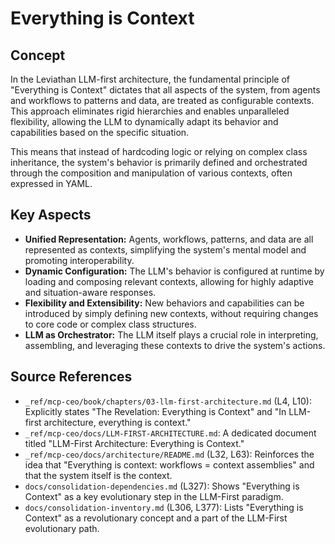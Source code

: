 # Everything is Context

## Concept

In the Leviathan LLM-first architecture, the fundamental principle of "Everything is Context" dictates that all aspects of the system, from agents and workflows to patterns and data, are treated as configurable contexts. This approach eliminates rigid hierarchies and enables unparalleled flexibility, allowing the LLM to dynamically adapt its behavior and capabilities based on the specific situation.

This means that instead of hardcoding logic or relying on complex class inheritance, the system's behavior is primarily defined and orchestrated through the composition and manipulation of various contexts, often expressed in YAML.

## Key Aspects

*   **Unified Representation:** Agents, workflows, patterns, and data are all represented as contexts, simplifying the system's mental model and promoting interoperability.
*   **Dynamic Configuration:** The LLM's behavior is configured at runtime by loading and composing relevant contexts, allowing for highly adaptive and situation-aware responses.
*   **Flexibility and Extensibility:** New behaviors and capabilities can be introduced by simply defining new contexts, without requiring changes to core code or complex class structures.
*   **LLM as Orchestrator:** The LLM itself plays a crucial role in interpreting, assembling, and leveraging these contexts to drive the system's actions.

## Source References

*   `_ref/mcp-ceo/book/chapters/03-llm-first-architecture.md` (L4, L10): Explicitly states "The Revelation: Everything is Context" and "In LLM-first architecture, everything is context."
*   `_ref/mcp-ceo/docs/LLM-FIRST-ARCHITECTURE.md`: A dedicated document titled "LLM-First Architecture: Everything is Context."
*   `_ref/mcp-ceo/docs/architecture/README.md` (L32, L63): Reinforces the idea that "Everything is context: workflows = context assemblies" and that the system itself is the context.
*   `docs/consolidation-dependencies.md` (L327): Shows "Everything is Context" as a key evolutionary step in the LLM-First paradigm.
*   `docs/consolidation-inventory.md` (L306, L377): Lists "Everything is Context" as a revolutionary concept and a part of the LLM-First evolutionary path.
